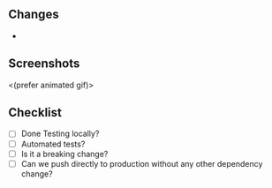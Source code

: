 <Description of new feature implemented in this PR>

## Changes

- <Description of changes>

## Screenshots

<(prefer animated gif)>

## Checklist

- [ ] Done Testing locally?
- [ ] Automated tests?
- [ ] Is it a breaking change?
- [ ] Can we push directly to production without any other dependency change?
